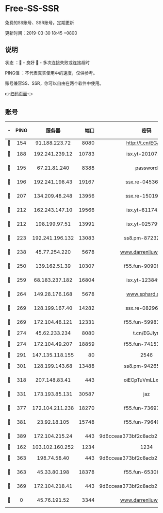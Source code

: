 # Free-SS-SSR

免费的SS账号、SSR账号，定期更新

更新时间：2019-03-30 18:45 +0800

## 说明

状态     ：🙂 - 良好 🙁 - 多次连接失败或连接超时

PING值   ：不代表真实使用中的速度，仅供参考。

账号兼容SS、SSR，你可以自由在两个软件中使用。

👉[扫码页面](https://liesauer.github.io/Free-SS-SSR/)👈

## 账号

|-|PING|服务器|端口|密码|加密方式|区域|
|:----:|:----:|:-----:|-----:|:----:|:----:|:----:|
|🙂|154|91.188.223.72|8080|http://t.cn/EGJIyrl|rc4-md5|RU|
|🙂|188|192.241.239.12|10783|isx.yt-20107100|aes-256-cfb|US|
|🙂|195|67.21.81.240|8388|password|aes-256-cfb|US|
|🙂|196|192.241.198.43|19167|ssx.re-04536960|aes-256-cfb|US|
|🙂|207|134.209.48.248|13956|ssx.re-15019665|aes-256-cfb|US|
|🙂|212|162.243.147.10|19566|isx.yt-61174147|aes-256-cfb|US|
|🙂|212|198.199.97.51|13991|isx.yt-02579983|aes-256-cfb|US|
|🙂|223|192.241.196.132|13083|ss8.pm-87232244|aes-256-cfb|US|
|🙂|238|45.77.254.220|5678|www.darrenliuwei.com|aes-256-cfb|SG|
|🙂|250|139.162.51.39|10307|f55.fun-90906199|aes-256-cfb|SG|
|🙂|259|68.183.237.182|16804|isx.yt-12384975|aes-256-cfb|SG|
|🙂|264|149.28.176.168|5678|www.sphard.com|aes-256-cfb|AU|
|🙂|269|128.199.167.40|14282|ssx.re-08296146|aes-256-cfb|SG|
|🙂|269|172.104.46.121|12331|f55.fun-59983873|aes-256-cfb|SG|
|🙂|274|45.62.233.234|8080|t.cn/EGJIyrl|rc4-md5|CA|
|🙂|274|172.104.49.207|18859|f55.fun-74153575|aes-256-cfb|SG|
|🙂|291|147.135.118.155|80|2546|chacha20|US|
|🙂|301|128.199.143.68|13488|ss8.pm-94265136|aes-256-cfb|SG|
|🙂|318|207.148.83.41|443|oiECpTuVmLLxk4Ts|aes-256-cfb|AU|
|🙂|331|173.193.85.131|30587|jaz|aes-256-cfb|US|
|🙂|377|172.104.211.238|18270|f55.fun-73697687|aes-256-cfb|US|
|🙂|381|23.92.18.105|15748|f55.fun-79640206|aes-256-cfb|US|
|🙂|389|172.104.215.24|443|9d6cceaa373bf2c8acb22e60b6a58be6|aes-256-cfb|US|
|🙁|162|103.102.160.252|1234|1234|rc4-md5|JP|
|🙁|363|198.74.58.40|443|9d6cceaa373bf2c8acb22e60b6a58be6|aes-256-cfb|US|
|🙁|363|45.33.80.198|18378|f55.fun-65306574|aes-256-cfb|US|
|🙁|369|172.104.218.41|443|9d6cceaa373bf2c8acb22e60b6a58be6|aes-256-cfb|US|
|🙁|0|45.76.191.52|3344|www.darrenliuwei.com|aes-256-cfb|JP|
